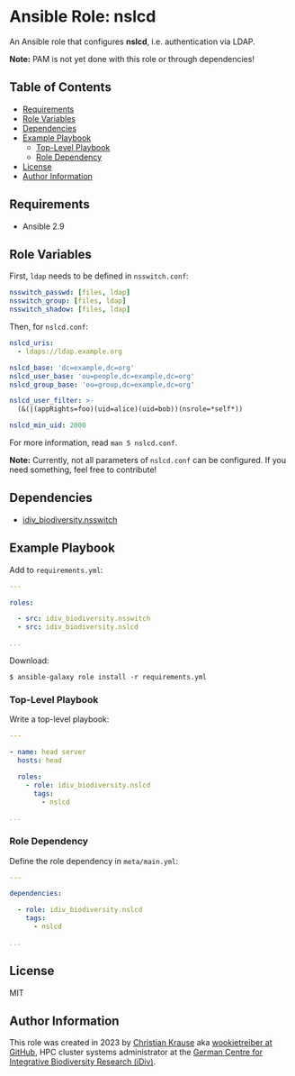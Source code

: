 Ansible Role: nslcd
===================

An Ansible role that configures **nslcd**, i.e. authentication via LDAP.

**Note:** PAM is not yet done with this role or through dependencies!


Table of Contents
-----------------

<!-- toc -->

- [Requirements](#requirements)
- [Role Variables](#role-variables)
- [Dependencies](#dependencies)
- [Example Playbook](#example-playbook)
  * [Top-Level Playbook](#top-level-playbook)
  * [Role Dependency](#role-dependency)
- [License](#license)
- [Author Information](#author-information)

<!-- tocstop -->

Requirements
------------

- Ansible 2.9

Role Variables
--------------

First, `ldap` needs to be defined in `nsswitch.conf`:

```yml
nsswitch_passwd: [files, ldap]
nsswitch_group: [files, ldap]
nsswitch_shadow: [files, ldap]
```

Then, for `nslcd.conf`:

```yml
nslcd_uris:
  - ldaps://ldap.example.org

nslcd_base: 'dc=example,dc=org'
nslcd_user_base: 'ou=people,dc=example,dc=org'
nslcd_group_base: 'ou=group,dc=example,dc=org'

nslcd_user_filter: >-
  (&(|(appRights=foo)(uid=alice)(uid=bob))(nsrole=*self*))

nslcd_min_uid: 2000
```

For more information, read `man 5 nslcd.conf`.

**Note:** Currently, not all parameters of `nslcd.conf` can be configured. If
you need something, feel free to contribute!

Dependencies
------------

- [idiv_biodiversity.nsswitch][]

Example Playbook
----------------

Add to `requirements.yml`:

```yml
---

roles:

  - src: idiv_biodiversity.nsswitch
  - src: idiv_biodiversity.nslcd

...
```

Download:

```console
$ ansible-galaxy role install -r requirements.yml
```

### Top-Level Playbook

Write a top-level playbook:

```yml
---

- name: head server
  hosts: head

  roles:
    - role: idiv_biodiversity.nslcd
      tags:
        - nslcd

...
```

### Role Dependency

Define the role dependency in `meta/main.yml`:

```yml
---

dependencies:

  - role: idiv_biodiversity.nslcd
    tags:
      - nslcd

...
```

License
-------

MIT

Author Information
------------------

This role was created in 2023 by [Christian Krause][author] aka [wookietreiber
at GitHub][wookietreiber], HPC cluster systems administrator at the [German
Centre for Integrative Biodiversity Research (iDiv)][idiv].

[author]: https://www.idiv.de/en/groups_and_people/employees/details/61.html
[idiv]: https://www.idiv.de/
[wookietreiber]: https://github.com/wookietreiber
[idiv_biodiversity.nsswitch]: https://galaxy.ansible.com/idiv_biodiversity/nsswitch
